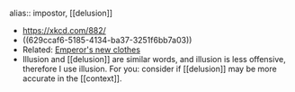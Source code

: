 alias:: impostor, [[delusion]]

- https://xkcd.com/882/
- ((629ccaf6-5185-4134-ba37-3251f6bb7a03))
- Related: [Emperor's new clothes](https://en.wikipedia.org/wiki/The_Emperor%27s_New_Clothes)
- Illusion and [[delusion]] are similar words, and illusion is less offensive, therefore I use illusion. For you: consider if [[delusion]] may be more accurate in the [[context]].